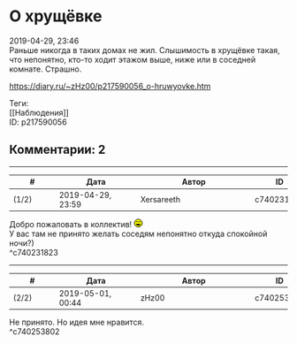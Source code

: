 О хрущёвке
==========

  
2019-04-29, 23:46  
 Раньше никогда в таких домах не жил. Слышимость в хрущёвке такая, что непонятно, кто-то ходит этажом выше, ниже или в соседней комнате. Страшно.   
  
<https://diary.ru/~zHz00/p217590056_o-hruwyovke.htm>  
  
Теги:  
[[Наблюдения]]  
ID: p217590056  


Комментарии: 2
--------------

  


---



|         #         |              Дата              |                     Автор                     |           ID           |
| --- | --- | --- | --- |
| (1/2) | 2019-04-29, 23:59 | Xersareeth | c740231823 |

  
 Добро пожаловать в коллектив! ![:laugh:](pics/1126.gif)   
 У вас там не принято желать соседям непонятно откуда спокойной ночи?)   
 ^c740231823

---



|         #         |              Дата              |                     Автор                     |           ID           |
| --- | --- | --- | --- |
| (2/2) | 2019-05-01, 00:44 | zHz00 | c740253802 |

  
 Не принято. Но идея мне нравится.   
 ^c740253802